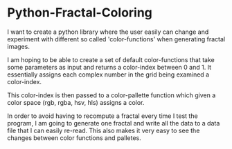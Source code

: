 # Python-Fractal-Coloring

I want to create a python library where the user easily can change and
experiment with different so called 'color-functions' when generating fractal
images.

I am hoping to be able to create a set of default color-functions that take
some parameters as input and returns a color-index between 0 and 1. It
essentially assigns each complex number in the grid being examined a
color-index.

This color-index is then passed to a color-pallette function which given a
color space (rgb, rgba, hsv, hls) assigns a color.

In order to avoid having to recompute a fractal every time I test the program,
I am going to generate one fractal and write all the data to a data file that I
can easily re-read.  This also makes it very easy to see the changes between
color functions and palletes.
